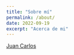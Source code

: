 ```yaml
---
title: "Sobre mí"
permalink: /about/
date: 2022-09-19
excerpt: "Acerca de mi"
---
```


<div class="badge-base LI-profile-badge" data-locale="es_ES" data-size="medium" data-theme="dark" data-type="VERTICAL" data-vanity="jcarlos-dev" data-version="v1"><a class="badge-base__link LI-simple-link" href="https://pe.linkedin.com/in/jcarlos-dev?trk=profile-badge">Juan Carlos</a></div>

